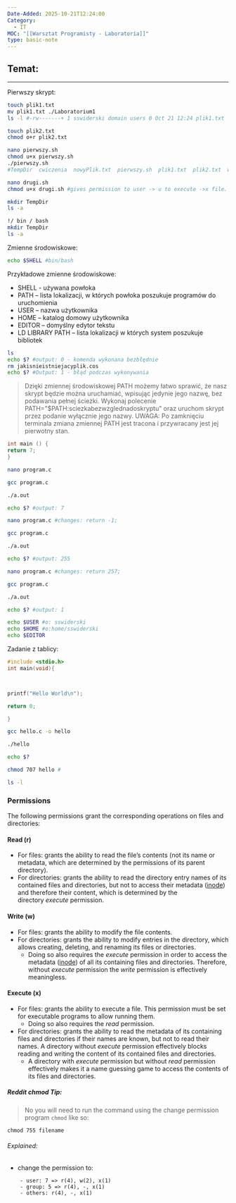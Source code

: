 ```yaml
---
Date-Added: 2025-10-21T12:24:00
Category:
  - IT
MOC: "[[Warsztat Programisty - Laboratoria]]"
type: basic-note
---
```

## Temat:
- - -
Pierwszy skrypt:
```bash
touch plik1.txt
mv plik1.txt ./Laboratorium1
ls -l #-rw-------+ 1 sswiderski domain users 0 Oct 21 12:24 plik1.txt

touch plik2.txt
chmod o+r plik2.txt

nano pierwszy.sh
chmod u+x pierwszy.sh
./pierwszy.sh
#TempDir  cwiczenia  nowyPlik.txt  pierwszy.sh  plik1.txt  plik2.txt  wyklad  zadania

nano drugi.sh
chmod u+x drugi.sh #gives permission to user -> u to execute ->x file. u+x
```

```bash title:pierwszsy.sh
mkdir TempDir
ls -a
```

```bash title:drugi.sh
!/ bin / bash 
mkdir TempDir 
ls -a
```
Zmienne środowiskowe:
```bash
echo $SHELL #bin/bash
```
Przykładowe zmienne środowiskowe:
- SHELL - używana powłoka
- PATH – lista lokalizacji, w których powłoka poszukuje programów do uruchomienia  
- USER – nazwa użytkownika 
- HOME – katalog domowy użytkownika
- EDITOR – domyślny edytor tekstu 
- LD LIBRARY PATH – lista lokalizacji w których system poszukuje bibliotek
```bash
ls
echo $? #output: 0 - komenda wykonana bezbłędnie
rm jakisnieistniejacyplik.cos
echo $? #Output: 1 - błąd podczas wykonywania
```

>Dzięki zmiennej środowiskowej PATH możemy łatwo sprawić, że nasz skrypt będzie można uruchamiać, wpisując jedynie jego nazwę, bez podawania pełnej ścieżki. Wykonaj polecenie PATH="$PATH:sciezkabezwzglednadoskryptu" oraz uruchom skrypt przez podanie wyłącznie jego nazwy. UWAGA: Po zamknięciu terminala zmiana zmiennej PATH jest tracona i przywracany jest jej pierwotny stan.

```C title:program.c
int main () { 
return 7; 
}
```

```bash
nano program.c

gcc program.c 

./a.out 

echo $? #output: 7

```

```bash
nano program.c #changes: return -1;

gcc program.c 

./a.out 

echo $? #output: 255

```

```bash
nano program.c #changes: return 257;

gcc program.c 

./a.out 

echo $? #output: 1

```

```bash
echo $USER #o: sswiderski
echo $HOME #o:home/sswiderski
echo $EDITOR
```
Zadanie z tablicy:
```c title:hello.c
#include <stdio.h>
int main(void){



printf("Hello World\n");

return 0;

}
```

```bash title:skrypt.sh
gcc hello.c -o hello

./hello

echo $?

chmod 707 hello #

ls -l
```

### Permissions

The following permissions grant the corresponding operations on files and directories:

#### Read (r)

- For files: grants the ability to read the file’s contents (not its name or metadata, which are determined by the permissions of its parent directory).
- For directories: grants the ability to read the directory entry names of its contained files and directories, but not to access their metadata ([inode](https://en.wikipedia.org/wiki/Inode "Inode")) and therefore their content, which is determined by the directory _execute_ permission.

#### Write (w)

- For files: grants the ability to modify the file contents.
- For directories: grants the ability to modify entries in the directory, which allows creating, deleting, and renaming its files or directories.
    - Doing so also requires the _execute_ permission in order to access the metadata ([inode](https://en.wikipedia.org/wiki/Inode "Inode")) of all its containing files and directories. Therefore, without _execute_ permission the _write_ permission is effectively meaningless.

#### Execute (x)

- For files: grants the ability to execute a file. This permission must be set for executable programs to allow running them.
    - Doing so also requires the _read_ permission.
- For directories: grants the ability to read the metadata of its containing files and directories if their names are known, but not to read their names. A directory without _execute_ permission effectively blocks reading and writing the content of its contained files and directories.
    - A directory with _execute_ permission but without _read_ permission effectively makes it a name guessing game to access the contents of its files and directories.
##### Reddit chmod Tip:
>No you will need to run the command using the change permission program `chmod` like so:

```
chmod 755 filename
```

###### Explained:

- change the permission to:
```
    - user: 7 => r(4), w(2), x(1)
    - group: 5 => r(4), -, x(1)
    - others: r(4), -, x(1)
```